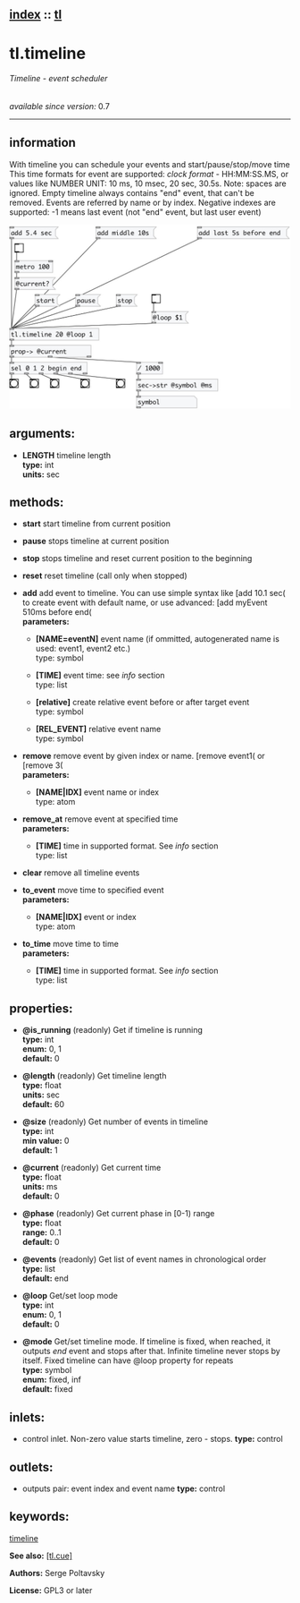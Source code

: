 [index](index.html) :: [tl](category_tl.html)
---

# tl.timeline

###### Timeline - event scheduler

*available since version:* 0.7

---


## information
With timeline you can schedule your events and start/pause/stop/move time
This time formats for event are supported: *clock format* - HH:MM:SS.MS, or values
            like NUMBER UNIT: 10 ms, 10 msec, 20 sec, 30.5s. Note: spaces are ignored.
Empty timeline always contains &#34;end&#34; event, that can&#39;t be removed. Events are
            referred by name or by index. Negative indexes are supported: -1 means last event (not
            &#34;end&#34; event, but last user event)



[![example](../examples/img/tl.timeline.jpg)](../examples/pd/tl.timeline.pd)



## arguments:

* **LENGTH**
timeline length<br>
__type:__ int<br>
__units:__ sec<br>



## methods:

* **start**
start timeline from current position<br>

* **pause**
stops timeline at current position<br>

* **stop**
stops timeline and reset current position to the beginning<br>

* **reset**
reset timeline (call only when stopped)<br>

* **add**
add event to timeline. You can use simple syntax like [add 10.1 sec( to create
event with default name, or use advanced: [add myEvent 510ms before end(<br>
  __parameters:__
  - **[NAME=eventN]** event name (if ommitted, autogenerated name is used: event1, event2 etc.)<br>
    type: symbol <br>

  - **[TIME]** event time: see *info* section<br>
    type: list <br>

  - **[relative]** create relative event before or after target event<br>
    type: symbol <br>

  - **[REL_EVENT]** relative event name<br>
    type: symbol <br>

* **remove**
remove event by given index or name. [remove event1( or [remove 3(<br>
  __parameters:__
  - **[NAME|IDX]** event name or index<br>
    type: atom <br>

* **remove_at**
remove event at specified time<br>
  __parameters:__
  - **[TIME]** time in supported format. See *info* section<br>
    type: list <br>

* **clear**
remove all timeline events<br>

* **to_event**
move time to specified event<br>
  __parameters:__
  - **[NAME|IDX]** event or index<br>
    type: atom <br>

* **to_time**
move time to time<br>
  __parameters:__
  - **[TIME]** time in supported format. See *info* section<br>
    type: list <br>




## properties:

* **@is_running** (readonly)
Get if timeline is running<br>
__type:__ int<br>
__enum:__ 0, 1<br>
__default:__ 0<br>

* **@length** (readonly)
Get timeline length<br>
__type:__ float<br>
__units:__ sec<br>
__default:__ 60<br>

* **@size** (readonly)
Get number of events in timeline<br>
__type:__ int<br>
__min value:__ 0<br>
__default:__ 1<br>

* **@current** (readonly)
Get current time<br>
__type:__ float<br>
__units:__ ms<br>
__default:__ 0<br>

* **@phase** (readonly)
Get current phase in [0-1) range<br>
__type:__ float<br>
__range:__ 0..1<br>
__default:__ 0<br>

* **@events** (readonly)
Get list of event names in chronological order<br>
__type:__ list<br>
__default:__ end<br>

* **@loop** 
Get/set loop mode<br>
__type:__ int<br>
__enum:__ 0, 1<br>
__default:__ 0<br>

* **@mode** 
Get/set timeline mode. If timeline is fixed, when reached, it outputs *end* event and
stops after that. Infinite timeline never stops by itself. Fixed timeline can
have @loop property for repeats<br>
__type:__ symbol<br>
__enum:__ fixed, inf<br>
__default:__ fixed<br>



## inlets:

* control inlet. Non-zero value starts timeline, zero -
                stops. 
__type:__ control<br>



## outlets:

* outputs pair: event index and event name
__type:__ control<br>



## keywords:

[timeline](keywords/timeline.html)



**See also:**
[\[tl.cue\]](tl.cue.html)




**Authors:** Serge Poltavsky




**License:** GPL3 or later





